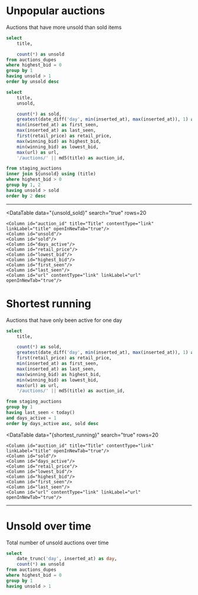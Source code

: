 # Unpopular auctions

Auctions that have more unsold than sold items

```sql unsold
select
    title,

    count(*) as unsold
from auctions_dupes
where highest_bid = 0
group by 1
having unsold > 1
order by unsold desc
```

```sql unsold_sold
select
    title,
    unsold,

    count(*) as sold,
    greatest(date_diff('day', min(inserted_at), max(inserted_at)), 1) as days_active,
    min(inserted_at) as first_seen,
    max(inserted_at) as last_seen,
    first(retail_price) as retail_price,
    max(winning_bid) as highest_bid,
    min(winning_bid) as lowest_bid,
    max(url) as url,
    '/auctions/' || md5(title) as auction_id,

from staging_auctions
inner join ${unsold} using (title)
where highest_bid > 0
group by 1, 2
having unsold > sold
order by 2 desc
```

---

<DataTable
    data="{unsold_sold}"
    search="true"
    rows=20
>
    <Column id="auction_id" title="Title" contentType="link" linkLabel="title" openInNewTab="true"/>
    <Column id="unsold"/>
    <Column id="sold"/>
    <Column id="days_active"/>
    <Column id="retail_price"/>
    <Column id="lowest_bid"/>
    <Column id="highest_bid"/>
    <Column id="first_seen"/>
    <Column id="last_seen"/>
    <Column id="url" contentType="link" linkLabel="url" openInNewTab="true"/>
</DataTable>

# Shortest running

Auctions that have only been active for one day

```sql shortest_running
select
    title,

    count(*) as sold,
    greatest(date_diff('day', min(inserted_at), max(inserted_at)), 1) as days_active,
    first(retail_price) as retail_price,
    min(inserted_at) as first_seen,
    max(inserted_at) as last_seen,
    max(winning_bid) as highest_bid,
    min(winning_bid) as lowest_bid,
    max(url) as url,
    '/auctions/' || md5(title) as auction_id,

from staging_auctions
group by 1
having last_seen < today()
and days_active = 1
order by days_active asc, sold desc
```

<DataTable
    data="{shortest_running}"
    search="true"
    rows=20
>
    <Column id="auction_id" title="Title" contentType="link" linkLabel="title" openInNewTab="true"/>
    <Column id="sold"/>
    <Column id="days_active"/>
    <Column id="retail_price"/>
    <Column id="lowest_bid"/>
    <Column id="highest_bid"/>
    <Column id="first_seen"/>
    <Column id="last_seen"/>
    <Column id="url" contentType="link" linkLabel="url" openInNewTab="true"/>
</DataTable>


---

# Unsold over time

Total number of unsold auctions over time

```sql unsold_over_time
select
    date_trunc('day', inserted_at) as day,
    count(*) as unsold
from auctions_dupes
where highest_bid = 0
group by 1
having unsold > 1
```


<LineChart 
    data={unsold_over_time}
    y=unsold
    x=day
    xAxisTitle="Days" 
    yAxisTitle="Total auctions" 
/>
